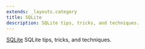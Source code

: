 ```yaml
---
extends: _layouts.category
title: SQLite
description: SQLite tips, tricks, and techniques.
---
```


[SQLite](https://www.sqlite.org/index.html) SQLite tips, tricks, and techniques.
